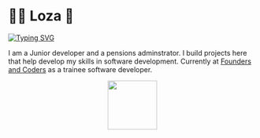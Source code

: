 # 👩‍💻 Loza 👋

<a href="https://www.linkedin.com/in/lozadaniel789/"><img src="https://readme-typing-svg.demolab.com?font=Fira+Code&pause=1000&random=false&width=435&lines=Connect+with+me+on+LinkedIn" alt="Typing SVG" /></a>

I am a Junior developer and a pensions adminstrator. I build projects here that help develop my skills in software development. Currently at [Founders and Coders](https://www.foundersandcoders.com/learn/) as a trainee software developer.

<div id="header" align="center">
  <img src=" https://media.giphy.com/media/lP8xu5t2DLGG045H8F/giphy.gif" width="100"/>
</div>


<!--
**LozaDaniel-pr/LozaDaniel-pr** is a ✨ _special_ ✨ repository because its `README.md` (this file) appears on your GitHub profile.

-->
